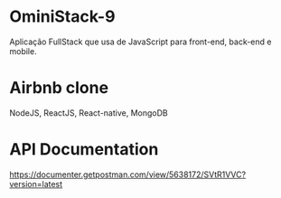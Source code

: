 # OminiStack-9
Aplicação FullStack que usa de JavaScript para front-end, back-end e mobile.

# Airbnb clone
NodeJS, ReactJS, React-native, MongoDB

# API Documentation
https://documenter.getpostman.com/view/5638172/SVtR1VVC?version=latest

